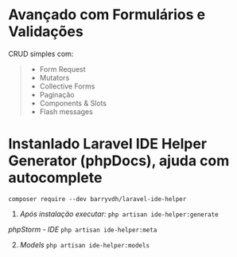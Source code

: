 # Avançado com Formulários e Validações
CRUD simples com:
> - Form Request
> - Mutators
> - Collective Forms
> - Paginação
> - Components & Slots
> - Flash messages

# Instanlado Laravel IDE Helper Generator (phpDocs), ajuda com autocomplete
`composer require --dev barryvdh/laravel-ide-helper`

1. *Após instalação executar:*
`php artisan ide-helper:generate`

*phpStorm - IDE*
`php artisan ide-helper:meta`

2. *Models*
`php artisan ide-helper:models`
